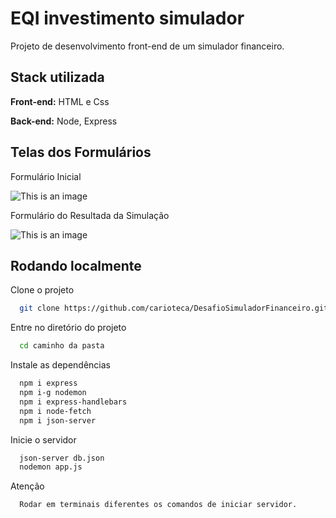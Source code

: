 
# EQI investimento simulador
Projeto de desenvolvimento front-end de um simulador financeiro.






## Stack utilizada

**Front-end:** HTML e Css

**Back-end:** Node, Express





## Telas dos Formulários

Formulário Inicial

![This is an image]()


Formulário do Resultada da Simulação

![This is an image](https://i.ibb.co/v19Tj5x/in-cio.png)



## Rodando localmente

Clone o projeto

```bash
  git clone https://github.com/carioteca/DesafioSimuladorFinanceiro.git
```

Entre no diretório do projeto

```bash
  cd caminho da pasta
```

Instale as dependências

```bash
  npm i express
  npm i-g nodemon
  npm i express-handlebars
  npm i node-fetch
  npm i json-server
```

Inicie o servidor

```bash
  json-server db.json
  nodemon app.js
```

Atenção

```bash
  Rodar em terminais diferentes os comandos de iniciar servidor.

```
